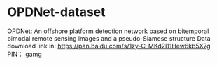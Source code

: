 # OPDNet-dataset
OPDNet: An offshore platform detection network based on bitemporal bimodal remote sensing images and a pseudo-Siamese structure
Data download link in: 
https://pan.baidu.com/s/1zy-C-MKd2l11Hew6kb5X7g
PIN： gamg
